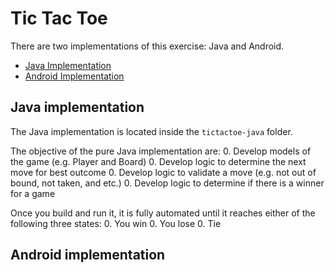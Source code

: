 Tic Tac Toe
===========
There are two implementations of this exercise: Java and Android.

* [Java Implementation](#java-implementation)
* [Android Implementation](#android-implementation)

## Java implementation
The Java implementation is located inside the `tictactoe-java` folder.

The objective of the pure Java implementation are:
0. Develop models of the game (e.g. Player and Board)
0. Develop logic to determine the next move for best outcome
0. Develop logic to validate a move (e.g. not out of bound, not taken, and etc.)
0. Develop logic to determine if there is a winner for a game

Once you build and run it, it is fully automated until it reaches either of the following three states: 
0. You win 
0. You lose
0. Tie



## Android implementation